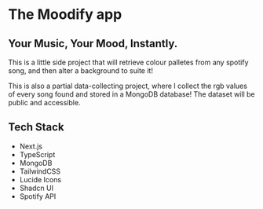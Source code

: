 # The Moodify app
## Your Music, Your Mood, Instantly.

This is a little side project that will retrieve colour palletes from any spotify song, and then alter a background to suite it!

This is also a partial data-collecting project, where I collect the rgb values of every song found and stored in a MongoDB database! The dataset will be public and accessible.

## Tech Stack
- Next.js
- TypeScript
- MongoDB
- TailwindCSS
- Lucide Icons
- Shadcn UI
- Spotify API


